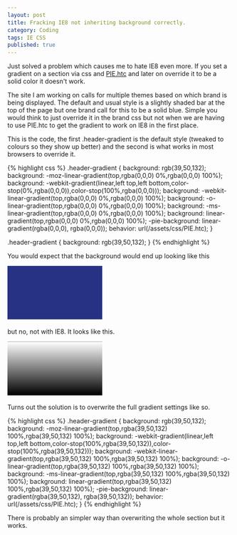 ```yaml
---
layout: post
title: Fracking IE8 not inheriting background correctly.
category: Coding
tags: IE CSS
published: true
---
```

<p>
Just solved a problem which causes me to hate IE8 even more.  If you set a gradient on a section via css and <a href="http://css3pie.com/" title="PIE.htc">PIE.htc</a>
 and later on override it to be a solid color it doesn't work.
</p>
<!-- more -->
<p>
The site I am working on calls for multiple themes based on which brand is being displayed.  The default and usual style is a slightly
shaded bar at the top of the page but one brand call for this to be a solid blue.  Simple you would think to just override it in the brand css but
not when we are having to use PIE.htc to get the gradient to work on IE8 in the first place.
</p>
<p>
This is the code, the first .header-gradient is the default style (tweaked to colours so they show up better) and the second is what works in most
browsers to override it.
</p>
{% highlight css %}
.header-gradient {
    background: rgb(39,50,132);
    background: -moz-linear-gradient(top,rgba(0,0,0) 0%,rgba(0,0,0) 100%);
    background: -webkit-gradient(linear,left top,left bottom,color-stop(0%,rgba(0,0,0)),color-stop(100%,rgba(0,0,0)));
    background: -webkit-linear-gradient(top,rgba(0,0,0) 0%,rgba(0,0,0) 100%);
    background: -o-linear-gradient(top,rgba(0,0,0) 0%,rgba(0,0,0) 100%);
    background: -ms-linear-gradient(top,rgba(0,0,0) 0%,rgba(0,0,0) 100%);
    background: linear-gradient(top,rgba(0,0,0) 0%,rgba(0,0,0) 100%);
    -pie-background: linear-gradient(rgba(0,0,0), rgba(0,0,0));
    behavior: url(/assets/css/PIE.htc);
}

.header-gradient {
    background: rgb(39,50,132);
}
{% endhighlight %}

<p>
You would expect that the background would end up looking like this
</p>
<img src="/images/blue-gradient.png">
<p>
but no, not with IE8. It looks like this.
</p>
<img src="/images/grey-gradient.png">

<p>
Turns out the solution is to overwrite the full gradient settings like so.
</p>

{% highlight css %}
.header-gradient {
    background: rgb(39,50,132);
    background: -moz-linear-gradient(top,rgba(39,50,132) 100%,rgba(39,50,132) 100%);
    background: -webkit-gradient(linear,left top,left bottom,color-stop(100%,rgba(39,50,132)),color-stop(100%,rgba(39,50,132)));
    background: -webkit-linear-gradient(top,rgba(39,50,132) 100%,rgba(39,50,132) 100%);
    background: -o-linear-gradient(top,rgba(39,50,132) 100%,rgba(39,50,132) 100%);
    background: -ms-linear-gradient(top,rgba(39,50,132) 100%,rgba(39,50,132) 100%);
    background: linear-gradient(top,rgba(39,50,132) 100%,rgba(39,50,132) 100%);
    -pie-background: linear-gradient(rgba(39,50,132), rgba(39,50,132));
    behavior: url(/assets/css/PIE.htc);
}
{% endhighlight %}

<p>
There is probably an simpler way than overwriting the whole section but it works.
</p>

